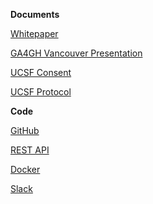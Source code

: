 **Documents**

[Whitepaper](/about)

[GA4GH Vancouver Presentation](/cgt-ga4gh-presentation.pdf)

[UCSF Consent](/cgt-ucsf-consent.pdf)

[UCSF Protocol](/cgt-ucsf-protocol.pdf)

**Code**

[GitHub](https://github.com/cancergenetrust)

[REST API](http://ucsf.edu.cancergenetrust.org/api#/default)

[Docker](https://hub.docker.com/u/cancergenetrust)

[Slack](http://cgt-ga4gh.slack.com)
